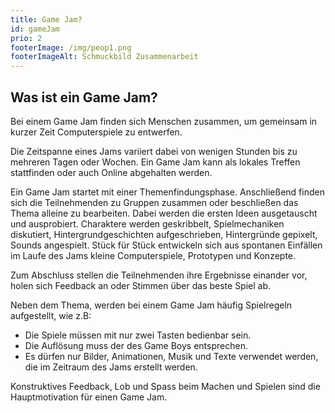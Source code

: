 ```yaml
---
title: Game Jam?
id: gameJam
prio: 2
footerImage: /img/peop1.png
footerImageAlt: Schmuckbild Zusammenarbeit
---
```


## Was ist ein Game Jam?

Bei einem Game Jam finden sich Menschen zusammen, um gemeinsam in kurzer Zeit Computerspiele zu entwerfen.

Die Zeitspanne eines Jams variiert dabei von wenigen Stunden bis zu mehreren Tagen oder Wochen. Ein Game Jam kann als lokales Treffen stattfinden oder auch Online abgehalten werden.

Ein Game Jam startet mit einer Themenfindungsphase. Anschließend finden sich die Teilnehmenden zu Gruppen zusammen oder beschließen das Thema alleine zu bearbeiten. Dabei werden die ersten Ideen ausgetauscht und ausprobiert. Charaktere werden geskribbelt,
Spielmechaniken diskutiert, Hintergrundgeschichten aufgeschrieben, Hintergründe gepixelt, Sounds angespielt. Stück für Stück entwickeln sich aus spontanen Einfällen im Laufe des Jams kleine Computerspiele, Prototypen und Konzepte.

Zum Abschluss stellen die Teilnehmenden ihre Ergebnisse einander vor, holen sich Feedback an oder Stimmen über das beste Spiel ab.

Neben dem Thema, werden bei einem Game Jam häufig Spielregeln aufgestellt, wie z.B:
 * Die Spiele müssen mit nur zwei Tasten bedienbar sein.
 * Die Auflösung muss der des Game Boys entsprechen.
 * Es dürfen nur Bilder, Animationen, Musik und Texte verwendet werden, die im Zeitraum des Jams erstellt werden.

Konstruktives Feedback, Lob und Spass beim Machen und Spielen sind die Hauptmotivation für einen Game Jam.

